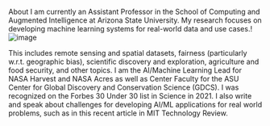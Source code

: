 About
I am currently an Assistant Professor in the School of Computing and Augmented Intelligence at Arizona State University. My research focuses on developing machine learning systems for real-world data and use cases.!![image](https://github.com/abdul-geospatial/abdul-geospatial/assets/150539168/899220a5-be90-4bea-9763-f3ee906ade22)

 This includes remote sensing and spatial datasets, fairness (particularly w.r.t. geographic bias), scientific discovery and exploration, agriculture and food security, and other topics. I am the AI/Machine Learning Lead for NASA Harvest and NASA Acres as well as Center Faculty for the ASU Center for Global Discovery and Conservation Science (GDCS). I was recognized on the Forbes 30 Under 30 list in Science in 2021. I also write and speak about challenges for developing AI/ML applications for real world problems, such as in this recent article in MIT Technology Review.


<!---
abdul-geospatial/abdul-geospatial is a ✨ special ✨ repository because its `README.md` (this file) appears on your GitHub profile.
You can click the Preview link to take a look at your changes.
--->
